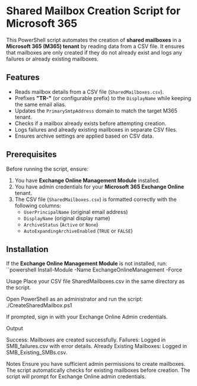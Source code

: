 # Shared Mailbox Creation Script for Microsoft 365

This PowerShell script automates the creation of **shared mailboxes** in a **Microsoft 365 (M365) tenant** by reading data from a CSV file. It ensures that mailboxes are only created if they do not already exist and logs any failures or already existing mailboxes.

## Features
- Reads mailbox details from a CSV file (`SharedMailboxes.csv`).
- Prefixes **"TR-"** (or configurable prefix) to the `DisplayName` while keeping the same email alias.
- Updates the `PrimarySmtpAddress` domain to match the target M365 tenant.
- Checks if a mailbox already exists before attempting creation.
- Logs failures and already existing mailboxes in separate CSV files.
- Ensures archive settings are applied based on CSV data.

## Prerequisites
Before running the script, ensure:
1. You have **Exchange Online Management Module** installed.
2. You have admin credentials for your **Microsoft 365 Exchange Online** tenant.
3. The CSV file (`SharedMailboxes.csv`) is formatted correctly with the following columns:
   - `UserPrincipalName` (original email address)
   - `DisplayName` (original display name)
   - `ArchiveStatus` (`Active` or `None`)
   - `AutoExpandingArchiveEnabled` (`TRUE` or `FALSE`)

## Installation
If the **Exchange Online Management Module** is not installed, run:
``powershell
Install-Module -Name ExchangeOnlineManagement -Force

Usage
Place your CSV file SharedMailboxes.csv in the same directory as the script.

Open PowerShell as an administrator and run the script:
./CreateSharedMailbox.ps1

If prompted, sign in with your Exchange Online Admin credentials.

Output

Success: Mailboxes are created successfully.
Failures: Logged in SMB_failures.csv with error details.
Already Existing Mailboxes: Logged in SMB_Existing_SMBs.csv.


Notes
Ensure you have sufficient admin permissions to create mailboxes.
The script automatically checks for existing mailboxes before creation.
The script will prompt for Exchange Online admin credentials.
